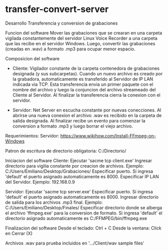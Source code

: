 # transfer-convert-server

Desarrollo Transferencia y conversion de grabaciones

Funcion del software
Mover las grabaciones que se crearan en una carpeta vigilada constantemente del servidor Linux Voice Recorder a una carpeta que las recibe en el servidor Windows. Luego, convertir las grabaciones (creadas en .wav) a formato .mp3 para ocupar menor espacio.

Composicion del software
- Cliente: Vigilador constante de la carpeta contenedora de grabaciones designada (y sus subcarpetas).
    Cuando un nuevo archivo es creado por la grabadora, automaticamente es transferido al Servidor de 
    IP LAN indicada via TCP.
    Esta transferencia envia un primer paquete con el nombre del archivo y luego la conjuncion del archivo
    streameado del Cliente al Servidor.
    Al finalizar la transferencia cierra la conexion con el servidor.

- Servidor: Net Server en escucha constante por nuevas conecciones. Al abrirse una nueva conexion el archivo
    .wav es recibido en la carpeta de salida designada. Al finalizar recibe un evento para comenzar la 
    conversion a formato .mp3 y luego borrar el viejo archivo.


Requerimientos:
Servidor:
https://www.wikihow.com/Install-FFmpeg-on-Windows

Patron de escritura de directorio obligatoria:
C:/Directorio/

Iniciacion del software
Cliente: 
Ejecutar 'sacme tcp client.exe'
Ingresar directorio para vigilia constante por creacion de archivos. Ejemplo: C:/Users/Emiliano/Desktop/Grabaciones/
Especificar puerto. Si ingresa 'default' el puerto asignado automaticamente es 8000.
Especificar IP LAN del Servidor. Ejemplo: 192.168.0.9

Servidor:
Ejecutar 'sacme tcp server.exe'
Especificar puerto. Si ingresa 'default' el puerto asignado automaticamente es 8000.
Ingresar directorio de salida para los archivos .mp3 final. Ejemplo: C:/Users/Emiliano/Desktop/Finales/
Especificar directorio donde se alberga el archivo 'ffmpeg.exe' para la conversion de formato. Si ingresa 'default' el directorio asignado automaticamente es C:/FFMPEG/bin/ffmpeg.exe

Finalizacion del software
Desde el teclado: Ctrl + C
Desde la ventana: Click en Cerrar (X)

Archivos .wav para prueba incluidos en '.../Client/wav sample files'
